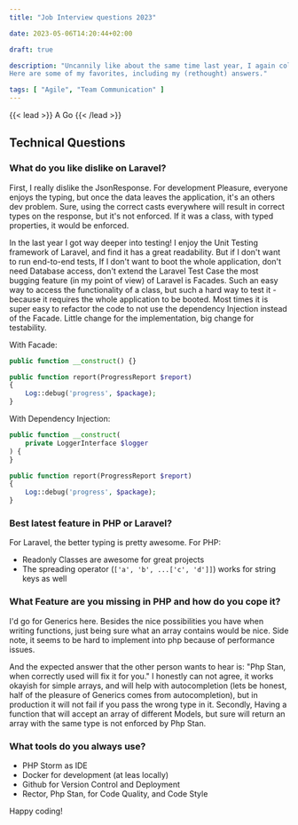 ```yaml
---
title: "Job Interview questions 2023"

date: 2023-05-06T14:20:44+02:00

draft: true

description: "Uncannily like about the same time last year, I again collect technical Interview questions.
Here are some of my favorites, including my (rethought) answers."

tags: [ "Agile", "Team Communication" ]
---
```


{{< lead >}}
A Go 
{{< /lead >}}

## Technical Questions

### What do you like dislike on Laravel?

First, I really dislike the JsonResponse.
For development Pleasure, everyone enjoys the typing, but once the data leaves the application, it's an others dev
problem.
Sure, using the correct casts everywhere will result in correct types on the response, but it's not enforced.
If it was a class, with typed properties, it would be enforced.

In the last year I got way deeper into testing! I enjoy the Unit Testing framework of Laravel, and find it has a great
readability.
But if I don't want to run end-to-end tests, If I don't want to boot the whole application, don't need Database access,
don't extend the Laravel Test Case the most bugging feature (in my point of view) of Laravel is Facades.
Such an easy way to access the functionality of a class, but such a hard way to test it - because it requires the whole
application to be booted.
Most times it is super easy to refactor the code to not use the dependency Injection instead of the Facade.
Little change for the implementation, big change for testability.

With Facade:

```php
public function __construct() {}

public function report(ProgressReport $report)
{
    Log::debug('progress', $package);
}
```

With Dependency Injection:

```php
public function __construct(
    private LoggerInterface $logger
) {
}

public function report(ProgressReport $report)
{
    Log::debug('progress', $package);
}
```

### Best latest feature in PHP or Laravel?

For Laravel, the better typing is pretty awesome.
For PHP:

* Readonly Classes are awesome for great projects
* The spreading operator (`['a', 'b', ...['c', 'd']]`) works for string keys as well

### What Feature are you missing in PHP and how do you cope it?

I'd go for Generics here. Besides the nice possibilities you have when writing functions, just being sure what an array
contains would be nice. Side note, it seems to be hard to implement into php because of performance issues. 

And the expected answer that the other person wants to hear is: "Php Stan, when correctly used will fix it for you."
I honestly can not agree, it works okayish for simple arrays, and will help with autocompletion (lets be honest, half of
the pleasure of Generics comes from autocompletion), but in production it will not fail if you pass the wrong type in
it.
Secondly, Having a function that will accept an array of different Models, but sure will return an array with the same
type is not enforced by Php Stan.

### What tools do you always use?

* PHP Storm as IDE
* Docker for development (at leas locally)
* Github for Version Control and Deployment
* Rector, Php Stan, for Code Quality, and Code Style

Happy coding!
